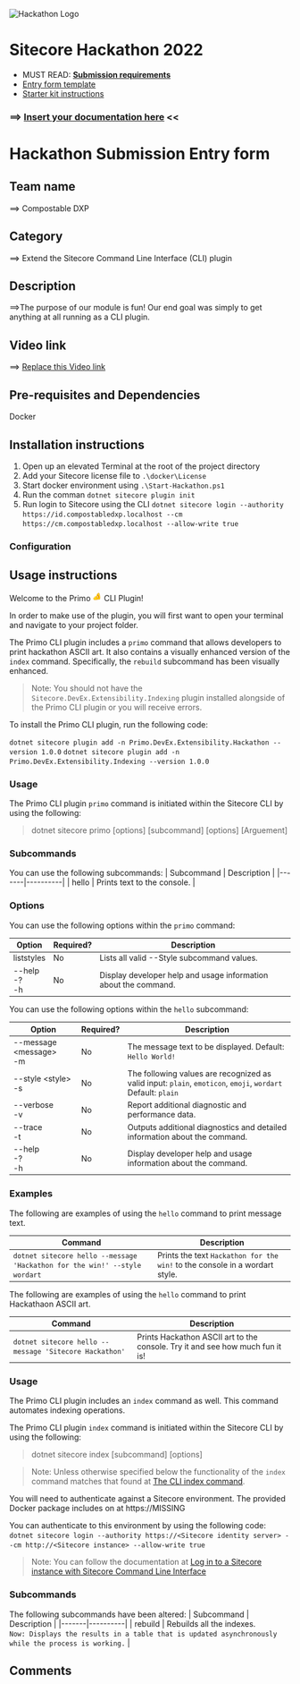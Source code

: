 ![Hackathon Logo](docs/images/hackathon.png?raw=true "Hackathon Logo")
# Sitecore Hackathon 2022

- MUST READ: **[Submission requirements](SUBMISSION_REQUIREMENTS.md)**
- [Entry form template](ENTRYFORM.md)
- [Starter kit instructions](STARTERKIT_INSTRUCTIONS.md)
  

### ⟹ [Insert your documentation here](ENTRYFORM.md) <<

# Hackathon Submission Entry form

<!--
You can find a very good reference to Github flavoured markdown reference in [this cheatsheet](https://github.com/adam-p/markdown-here/wiki/Markdown-Cheatsheet). If you want something a bit more WYSIWYG for editing then could use [StackEdit](https://stackedit.io/app) which provides a more user friendly interface for generating the Markdown code. Those of you who are [VS Code fans](https://code.visualstudio.com/docs/languages/markdown#_markdown-preview) can edit/preview directly in that interface too.
-->

## Team name
⟹ Compostable DXP

## Category
⟹ Extend the Sitecore Command Line Interface (CLI) plugin

## Description
⟹The purpose of our module is fun! Our end goal was simply to get anything at all running as a CLI plugin.
<!--
⟹ Write a clear description of your hackathon entry.  

  - Module Purpose
  - What problem was solved (if any)
    - How does this module solve it

    The purpose of our module is fun! Our end goal was simply to get anything at all running as a CLI plugin.

_You can alternately paste a [link here](#docs) to a document within this repo containing the description._
-->

## Video link
<!--
⟹ Provide a video highlighing your Hackathon module submission and provide a link to the video. You can use any video hosting, file share or even upload the video to this repository. _Just remember to update the link below_
-->

⟹ [Replace this Video link](#video-link)

## Pre-requisites and Dependencies
<!--
⟹ Does your module rely on other Sitecore modules or frameworks?

- List any dependencies
- Or other modules that must be installed
- Or services that must be enabled/configured

_Remove this subsection if your entry does not have any prerequisites other than Sitecore_
-->
Docker

## Installation instructions
<!--
⟹ Write a short clear step-wise instruction on how to install your module.  

> _A simple well-described installation process is required to win the Hackathon._  
> Feel free to use any of the following tools/formats as part of the installation:
> - Sitecore Package files
> - Docker image builds
> - Sitecore CLI
> - msbuild
> - npm / yarn
> 
> _Do not use_
> - TDS
> - Unicorn
 
f. ex. 
-->
1. Open up an elevated Terminal at the root of the project directory
2. Add your Sitecore license file to `.\docker\License`
3. Start docker environment using `.\Start-Hackathon.ps1`
4. Run the comman `dotnet sitecore plugin init`
5. Run login to Sitecore using the CLI `dotnet sitecore login --authority https://id.compostabledxp.localhost --cm https://cm.compostabledxp.localhost --allow-write true`

### Configuration
<!--
⟹ If there are any custom configuration that has to be set manually then remember to add all details here.

_Remove this subsection if your entry does not require any configuration that is not fully covered in the installation instructions already_
-->

## Usage instructions
<!--
⟹ Provide documentation about your module, how do the users use your module, where are things located, what do the icons mean, are there any secret shortcuts etc.

Include screenshots where necessary. You can add images to the `./images` folder and then link to them from your documentation:

![Hackathon Logo](docs/images/hackathon.png?raw=true "Hackathon Logo")

You can embed images of different formats too:

![Deal With It](docs/images/deal-with-it.gif?raw=true "Deal With It")

And you can embed external images too:

![Random](https://thiscatdoesnotexist.com/)
-->

Welcome to the Primo ![Primo](pinched-fingers_1f90c.png) CLI Plugin!

In order to make use of the plugin, you will first want to open your terminal and navigate to your project folder.

The Primo CLI plugin includes a `primo` command that allows developers to print hackathon ASCII art.
It also contains a visually enhanced version of the `index` command. Specifically, the `rebuild` subcommand has been visually enhanced.

> Note: You should not have the `Sitecore.DevEx.Extensibility.Indexing` plugin installed alongside of the Primo CLI plugin or you will receive errors.

To install the Primo CLI plugin, run the following code:

`dotnet sitecore plugin add -n Primo.DevEx.Extensibility.Hackathon --version 1.0.0`
`dotnet sitecore plugin add -n Primo.DevEx.Extensibility.Indexing --version 1.0.0`


### Usage
The Primo CLI plugin `primo` command is initiated within the Sitecore CLI by using the following:
> dotnet sitecore primo [options] [subcommand] [options] [Arguement]

### Subcommands
You can use the following subcommands:
| Subcommand | Description |
|-------|----------|
| hello | Prints text to the console. |

### Options
You can use the following options within the `primo` command:

| Option | Required? | Description |
|-------|-----|----------|
| liststyles | No | Lists all valid \-\-Style subcommand values. |
| \-\-help<br/>-?<br/>-h | No | Display developer help and usage information about the command. |

You can use the following options within the `hello` subcommand:

| Option | Required? | Description |
|-------|-----|----------|
| \-\-message \<message><br/>-m | No | The message text to be displayed. Default: `Hello World!` |
| \-\-style \<style><br/>-s | No | The following values are recognized as valid input: `plain`, `emoticon`, `emoji`, `wordart` Default: `plain`|
| \-\-verbose<br/>-v | No | Report additional diagnostic and performance data. |
| \-\-trace<br/>-t | No | Outputs additional diagnostics and detailed information about the command. |
| \-\-help<br/>-?<br/>-h | No | Display developer help and usage information about the command. |

### Examples

The following are examples of using the `hello` command to print message text.

| Command | Description |
|-------|----------|
| `dotnet sitecore hello --message 'Hackathon for the win!' --style wordart` | Prints the text `Hackathon for the win!` to the console in a wordart style. |

The following are examples of using the `hello` command to print Hackathaon ASCII art.

| Command | Description |
|-------|----------|
| `dotnet sitecore hello --message 'Sitecore Hackathon'` | Prints Hackathon ASCII art to the console. Try it and see how much fun it is! |

### Usage
The Primo CLI plugin includes an `index` command as well. This command automates indexing operations.

The Primo CLI plugin `index` command is initiated within the Sitecore CLI by using the following:
> dotnet sitecore index [subcommand] [options]

> Note: Unless otherwise specified below the functionality of the `index` command matches that found at [The CLI index command](https://doc.sitecore.com/xp/en/developers/101/developer-tools/the-cli-index-command.html).

You will need to authenticate against a Sitecore environment. The provided Docker package includes on at https://MISSING

You can authenticate to this environment by using the following code:
`dotnet sitecore login --authority https://<Sitecore identity server> --cm http://<Sitecore instance> --allow-write true`

> Note: You can follow the documentation at [Log in to a Sitecore instance with Sitecore Command Line Interface](https://doc.sitecore.com/xp/en/developers/101/developer-tools/log-in-to-a-sitecore-instance-with-sitecore-command-line-interface.html)

### Subcommands
The following subcommands have been altered:
| Subcommand | Description |
|-------|----------|
| rebuild | Rebuilds all the indexes.<br/>`Now: Displays the results in a table that is updated asynchronously while the process is working.` |

## Comments
<!--
If you'd like to make additional comments that is important for your module entry.
-->